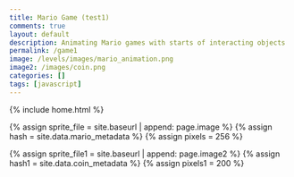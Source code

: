 ```yaml
---
title: Mario Game (test1)
comments: true
layout: default
description: Animating Mario games with starts of interacting objects
permalink: /game1
image: /levels/images/mario_animation.png
image2: /images/coin.png
categories: []
tags: [javascript]
---
```


{% include home.html %}

{% assign sprite_file = site.baseurl | append: page.image %}  <!--- Liquid concatentation --->
{% assign hash = site.data.mario_metadata %}  <!--- Liquid list variable created from file containing mario metadata for sprite --->
{% assign pixels = 256 %} <!--- Liquid integer assignment --->

{% assign sprite_file1 = site.baseurl | append: page.image2 %}  <!--- Liquid concatentation --->
{% assign hash1 = site.data.coin_metadata %}  <!--- Liquid list variable created from file containing mario metadata for sprite --->
{% assign pixels1 = 200 %} <!--- Liquid integer assignment --->

<!--- HTML for page contains <p> tag named "mario" and class properties for a "sprite"  -->
<p id="mario" class="sprite"></p>
<p id="coin" class="sprite1"></p>
  

<!--- Embedded Cascading Style Sheet (CSS) rules, defines how HTML elements look --->
<style>
  /* CSS style rules for the elements id and class above...
  */
  .sprite {
    height: {{pixels}}px;
    width: {{pixels}}px;
    background-repeat: no-repeat;
    z-index: 99999;
  }

  .sprite1 {
    height: {{pixels}}px;
    width: {{pixels1}}px;
    background-repeat: no-repeat;
  }

  /* background position of sprite element */
  #mario {
    background-position: calc({{animations[0].col}} * {{pixels}} * -1px) calc({{animations[0].row}} * {{pixels}} * -1px);
    background-image: url('{{sprite_file}}');
  }

  /* background position of sprite element */
  #coin {
    background-image: url('{{sprite_file1}}');
    background-position: calc({{animations[0].col}} * {{pixels1}} * -1px) calc({{animations[0].row}} * {{pixels1}} * -1px);
  }
</style>

<!--- Embedded executable code--->
<script>
  ////////// convert yml hash to javascript key value objects /////////

  var mario_metadata = {}; //key, value object
  {% for key in hash %}  
  
  var key = "{{key | first}}"  //key
  var values = {} //values object
  values["row"] = {{key.row}}
  values["col"] = {{key.col}}
  values["frames"] = {{key.frames}}
  mario_metadata[key] = values; //key with values added

  {% endfor %}

  var coin_metadata = {}; //key, value object
  {% for key in hash1 %}  
  
  var key = "{{key | first}}"  //key
  var values1 = {} //values object
  values1["row"] = {{key.row}}
  values1["col"] = {{key.col}}
  values1["frames"] = {{key.frames}}
  coin_metadata[key] = values1; //key with values added

  {% endfor %}

  ////////// animation control object /////////

  class Mario {
    constructor(meta_data) {
      this.tID = null;  //capture setInterval() task ID
      this.positionX = 0;  // current position of sprite in X direction
      this.currentSpeed = 0;
      this.marioElement = document.getElementById("mario"); //HTML element of sprite
      this.pixels = {{pixels}}; //pixel offset of images in the sprite, set by liquid constant
      this.interval = 40; //animation time interval
      this.obj = meta_data;
      this.marioElement.style.position = "absolute";
    }

    jump() {
      const jumpHeight = 130;  
      const jumpDuration = 350;  
      const groundLevel = 500; 

      this.marioElement.style.transition = `top ${jumpDuration}ms ease`;
      this.marioElement.style.top = `${groundLevel - jumpHeight}px`;

      setTimeout(() => {
        this.marioElement.style.top = `${groundLevel}px`;
      }, jumpDuration);
    }

    animateRight(obj, speed) {
      let frame = 0;
      const row = obj.row * this.pixels;
      this.currentSpeed = speed;

      this.tID = setInterval(() => {
        const col = (frame + obj.col) * this.pixels;
        this.marioElement.style.backgroundPosition = `-${col}px -${row}px`;
        this.marioElement.style.left = `${this.positionX}px`;

        this.positionX += speed;
        frame = (frame + 1) % obj.frames;
        if (((this.positionX + (this.pixels/2) - 75) >= (coin.positionX)) && (this.positionX <= coin.positionX)){
          coin.disappear();
        }

        const viewportWidth = window.innerWidth;
        if (this.positionX > viewportWidth - this.pixels) {
          document.documentElement.scrollLeft = this.positionX - viewportWidth + this.pixels;
        }
      }, this.interval);
    }

    animateLeft(obj, speed) {
      let frame = 0;
      const row = obj.row * this.pixels;
      this.currentSpeed = speed;

      this.tID = setInterval(() => {
        const col = (frame + obj.col) * this.pixels;
        this.marioElement.style.backgroundPosition = `-${col}px -${row}px`;
        this.marioElement.style.left = `${this.positionX}px`;

        this.positionX -= speed;
        frame = (frame + 1) % obj.frames;
        if (((this.positionX + (this.pixels/2) - 75) >= (coin.positionX)) && (this.positionX <= coin.positionX)){
          coin.disappear();
        }

        const viewportWidth = window.innerWidth;
        if (this.positionX > viewportWidth - this.pixels) {
          document.documentElement.scrollLeft = this.positionX - viewportWidth + this.pixels;
        }
      }, this.interval);
    }

    animateUp(obj, speed) {
      let frame = 0;
      const row = obj.row * this.pixels;
      this.currentSpeed = speed;

      this.tID = setInterval(() => {
        const col = (frame + obj.col) * this.pixels;
        this.marioElement.style.backgroundPosition = `-${col}px -${row}px`;
        this.marioElement.style.left = `${this.positionX}px`;

        this.positionX -= speed;
        frame = (frame + 1) % obj.frames;

        const viewportWidth = window.innerWidth;
        if (this.positionX > viewportWidth - this.pixels) {
          document.documentElement.scrollLeft = this.positionX - viewportWidth + this.pixels;
        }
      }, this.interval);
    }

    startWalkingRight() {
      this.stopAnimate();
      this.animateRight(this.obj["Walk"], 3);
    }

    startWalkingLeft() {
      this.stopAnimate();
      this.animateLeft(this.obj["WalkL"], 3);
    }

    startRunningRight() {
      this.stopAnimate();
      this.animateRight(this.obj["Run1"], 6);
    }

    startRunningLeft() {
      this.stopAnimate();
      this.animateLeft(this.obj["Run1L"], 6);
    }

    startPuffing() {
      this.stopAnimate();
      this.animateRight(this.obj["Puff"], 0);
    }

    startPuffingLeft() {
      this.stopAnimate();
      this.animateLeft(this.obj["PuffL"], 0);
    }

    startCheering() {
      this.stopAnimate();
      this.animateRight(this.obj["Cheer"], 0);
    }

    startFlipping() {
      this.stopAnimate();
      this.animateRight(this.obj["Flip"], 0);
    }

    startResting() {
      this.stopAnimate();
      this.animateRight(this.obj["Rest"], 0);
    }

    startRestingLeft() {
      this.stopAnimate();
      this.animateRight(this.obj["RestL"], 0);
    }

    stopAnimate() {
      clearInterval(this.tID);
    }
  }

  class Coin {
    constructor(meta_data) {
      this.tID = null;  //capture setInterval() task ID
      this.positionX = 100;  // current position of sprite in X direction
      this.positionY = -50;
      this.currentSpeed = 0;
      this.coinElement = document.getElementById("coin"); //HTML element of sprite
      this.pixels = {{pixels1}}; //pixel offset of images in the sprite, set by liquid constant
      this.interval = 100; //animation time interval
      this.obj = meta_data;
      this.coinElement.style.position = "absolute";
      this.beat = new Audio('/sounds/coin.mp3');
    }

    animate(obj, speed) {
      let frame1 = 0;
      const row = obj.row * this.pixels;
      this.currentSpeed = speed;

      this.tID = setInterval(() => {
        const col = (frame1 + obj.col) * this.pixels;
        this.coinElement.style.backgroundPosition = `-${col}px -${row}px`;
        this.coinElement.style.left = `${this.positionX}px`;
        this.coinElement.style.bottom = `${this.positionY}px`;

        frame1 = (frame1 + 1) % obj.frames;

        const viewportWidth = window.innerWidth;
        if (this.positionX > viewportWidth - this.pixels) {
          document.documentElement.scrollLeft = this.positionX - viewportWidth + this.pixels;
        }
      }, this.interval);
    }

    startAnimate() {
      this.stopAnimate();
      this.animate(this.obj["Animate"], 0);
    }

    stopAnimate() {
      clearInterval(this.tID);
    }

    coinJump(){
      if(this.positionY <= 0){
        // Play the beat
        this.beat.play();
        this.interval = 10;
        this.positionY += 5;
      }
    }

    disappear(){
      setInterval(this.coinJump(), 10);
      if(this.positionY >= -5){
        this.stopAnimate();
        document.getElementById('coin').style.display = 'none';
      }
    }
  }

  const mario = new Mario(mario_metadata);
  const coin = new Coin(coin_metadata);

  ////////// event control /////////

  var rightspd = 0;
  var leftspd = 0;
  var direction = "none";

  window.addEventListener("keydown", (event) => {
    if (event.key === "d") {
      event.preventDefault();
      direction = "right";
      if (event.repeat) {
        if (mario.currentSpeed === 3 && rightspd == 1) {
          mario.startRunningRight();
          rightspd = 0;
        }
      } else {
        if (mario.currentSpeed === 0 && leftspd == 0) {
          mario.startWalkingRight();
          leftspd = 0;
          rightspd = 1;
        }
      }
    } 
    
    if (event.key === "a") {
      event.preventDefault();
      direction = "left";
      if (event.repeat) {
        if (mario.currentSpeed === 3 && leftspd == 1) {
          mario.startRunningLeft();
          leftspd = 0;
        }
      } else {
        if (mario.currentSpeed === 0 && rightspd == 0) {
          mario.startWalkingLeft();
          rightspd = 0;
          leftspd = 1;
        }
      }
    } 

    if (event.key === " ") {
      event.preventDefault();
      mario.jump();
    }

    if (event.key === "s") {
      event.preventDefault();
      rightspd = 0;
      leftspd = 0;
      if (event.repeat) {
        mario.startFlipping();
      } else if (direction == "right"){
        mario.startPuffing();
      } else if (direction == "left"){
        mario.startPuffingLeft();
      }
    }
  });

  //touch events that enable animations
  window.addEventListener("touchstart", (event) => {
    event.preventDefault(); // prevent default browser action
    if (event.touches[0].clientX > window.innerWidth / 2) {
      event.preventDefault();
      direction = "right";
      if (event.repeat) {
        mario.startCheering();
      } else {
        if (mario.currentSpeed === 0 && leftspd == 0) {
          mario.startWalkingRight();
          leftspd = 0;
          rightspd = 1;
        } else if (mario.currentSpeed === 3 && rightspd == 1) {
          mario.startRunningRight();
          rightspd = 0;
        }
      }
    }
    
    
    if (event.touches[0].clientX < window.innerWidth / 2) {
      event.preventDefault();
      direction = "left";
      if (event.repeat) {
        mario.startCheering();
      } else {
        if (mario.currentSpeed === 0 && rightspd == 0) {
          mario.startWalkingLeft();
          rightspd = 0;
          leftspd = 1;
        } else if (mario.currentSpeed === 3 && leftspd == 1) {
          mario.startRunningLeft();
          leftspd = 0;
        }
      }
    }

    if (event.touches[0].clientY < window.innerHeight / 2) {
      event.preventDefault();
      rightspd = 0;
      leftspd = 0;
      if (event.repeat) {
        mario.stopAnimate();
      } else if (direction == "right"){
        mario.startPuffing();
      } else if (direction == "left"){
        mario.startPuffingLeft();
      }
    }
  });

  //stop animation on window blur
  window.addEventListener("blur", () => {
    mario.stopAnimate();
  });

  //start animation on window focus
  window.addEventListener("focus", () => {
     mario.stopAnimate();
     rightspd = 0;
     leftspd = 0;
     direction = "none";
  });

  //start animation on page load or page refresh
  document.addEventListener("DOMContentLoaded", () => {
    // adjust sprite size for high pixel density devices
    const scale = window.devicePixelRatio;
    const sprite = document.querySelector(".sprite");
    const sprite1 = document.querySelector(".sprite1");
    sprite.style.transform = `scale(${0.2 * scale})`;
    sprite1.style.transform = `scale(${0.1 * scale})`;
    mario.startResting();
    coin.startAnimate();
  });
  

</script>


